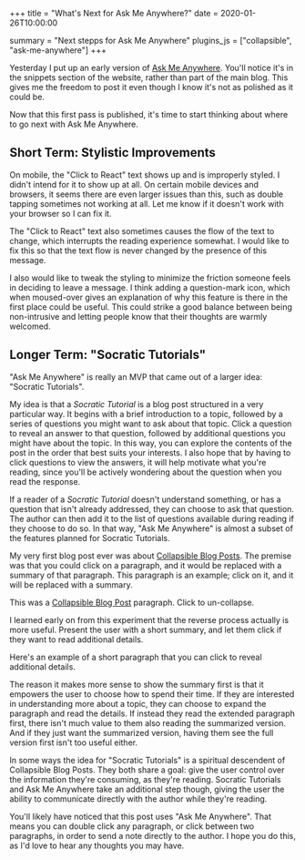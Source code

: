 +++
title = "What's Next for Ask Me Anywhere?"
date = 2020-01-26T10:00:00

summary = "Next stepps for Ask Me Anywhere"
plugins_js = ["collapsible", "ask-me-anywhere"]
+++

Yesterday I put up an early version of [Ask Me Anywhere](/snippets/2020-01-25-ask-me-anywhere/). You'll notice it's in the snippets section of the website, rather than part of the main blog. This gives me the freedom to post it even though I know it's not as polished as it could be.

Now that this first pass is published, it's time to start thinking about where to go next with Ask Me Anywhere.

## Short Term: Stylistic Improvements

On mobile, the "Click to React" text shows up and is improperly styled. I didn't intend for it to show up at all. On certain mobile devices and browsers, it seems there are even larger issues than this, such as double tapping sometimes not working at all. Let me know if it doesn't work with your browser so I can fix it.

The "Click to React" text also sometimes causes the flow of the text to change, which interrupts the reading experience somewhat. I would like to fix this so that the text flow is never changed by the presence of this message.

I also would like to tweak the styling to minimize the friction someone feels in deciding to leave a message. I think adding a question-mark icon, which when moused-over gives an explanation of why this feature is there in the first place could be useful. This could strike a good balance between being non-intrusive and letting people know that their thoughts are warmly welcomed.

## Longer Term: "Socratic Tutorials"

"Ask Me Anywhere" is really an MVP that came out of a larger idea: "Socratic Tutorials".

My idea is that a _Socratic Tutorial_ is a blog post structured in a very particular way. It begins with a brief introduction to a topic, followed by a series of questions you might want to ask about that topic. Click a question to reveal an answer to that question, followed by additional questions you might have about the topic. In this way, you can explore the contents of the post in the order that best suits your interests. I also hope that by having to click questions to view the answers, it will help motivate what you're reading, since you'll be actively wondering about the question when you read the response.

If a reader of a _Socratic Tutorial_ doesn't understand something, or has a question that isn't already addressed, they can choose to ask that question. The author can then add it to the list of questions available during reading if they choose to do so. In that way, "Ask Me Anywhere" is almost a subset of the features planned for Socratic Tutorials.

<p id="cbp_example">
My very first blog post ever was about <a href="/post/2012-09-04-collapsible-blog-posts/">Collapsible Blog Posts</a>. The premise was that you could click on a paragraph, and it would be replaced with a summary of that paragraph. This paragraph is an example; click on it, and it will be replaced with a summary.
</p>
<p id="_cbp_example">
This was a
<a href="/post/2012-09-04-collapsible-blog-posts/">Collapsible Blog Post</a> paragraph. Click to un-collapse.
</p>

I learned early on from this experiment that the reverse process actually is more useful. Present the user with a short summary, and let them click if they want to read additional details.

<p id="cbp_reverse">
Here's an example of a short paragraph that you can click to reveal additional details.
</p>
<p id="_cbp_reverse">
The reason it makes more sense to show the summary first is that it empowers the user to choose how to spend their time. If they are interested in understanding more about a topic, they can choose to expand the paragraph and read the details. If instead they read the extended paragraph first, there isn't much value to them also reading the summarized version. And if they just want the summarized version, having them see the full version first isn't too useful either.
</p>

In some ways the idea for "Socratic Tutorials" is a spiritual descendent of Collapsible Blog Posts. They both share a goal: give the user control over the information they're consuming, as they're reading. Socratic Tutorials and Ask Me Anywhere take an additional step though, giving the user the ability to communicate directly with the author while they're reading.

You'll likely have noticed that this post uses "Ask Me Anywhere". That means you can double click any paragraph, or click between two paragraphs, in order to send a note directly to the author.
I hope you do this, as I'd love to hear any thoughts you may have.
